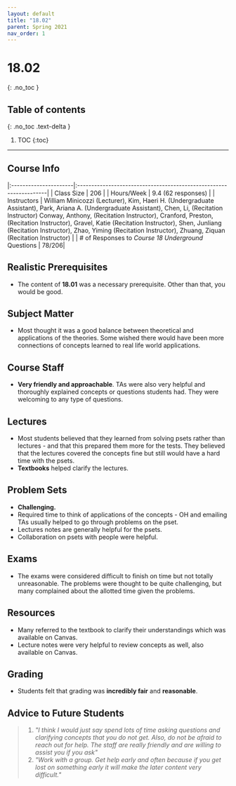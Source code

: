 ```yaml
---
layout: default
title: "18.02"
parent: Spring 2021
nav_order: 1
---
```


# 18.02

{: .no_toc }

## Table of contents

{: .no_toc .text-delta }

1. TOC
   {:toc}

---

## Course Info

|:----------------------|:-------------------------------------------------------------------|
| Class Size | 206 |
| Hours/Week | 9.4 (62 responses) |
| Instructors | William Minicozzi (Lecturer), Kim, Haeri H. (Undergraduate Assistant), Park, Ariana A. (Undergraduate Assistant), Chen, Li, (Recitation Instructor)
Conway, Anthony, (Recitation Instructor), Cranford, Preston, (Recitation Instructor), Gravel, Katie (Recitation Instructor), Shen, Junliang (Recitation Instructor), Zhao, Yiming (Recitation Instructor), Zhuang, Ziquan (Recitation Instructor) |
| # of Responses to _Course 18 Underground_ Questions | 78/206|

## Realistic Prerequisites

- The content of **18.01** was a necessary prerequisite. Other than that, you would be good.

## Subject Matter

- Most thought it was a good balance between theoretical and applications of the theories. Some wished there would have been more connections of concepts learned to real life world applications.

## Course Staff

- **Very friendly and approachable**. TAs were also very helpful and thoroughly explained concepts or questions students had. They were welcoming to any type of questions.

## Lectures

- Most students believed that they learned from solving psets rather than lectures - and that this prepared them more for the tests. They believed that the lectures covered the concepts fine but still would have a hard time with the psets.
- **Textbooks** helped clarify the lectures.

## Problem Sets

- **Challenging.**
- Required time to think of applications of the concepts - OH and emailing TAs usually helped to go through problems on the pset.
- Lectures notes are generally helpful for the psets.
- Collaboration on psets with people were helpful.

## Exams

- The exams were considered difficult to finish on time but not totally unreasonable. The problems were thought to be quite challenging, but many complained about the allotted time given the problems.

## Resources

- Many referred to the textbook to clarify their understandings which was available on Canvas.
- Lecture notes were very helpful to review concepts as well, also available on Canvas.

## Grading

- Students felt that grading was **incredibly fair** and **reasonable**.

## Advice to Future Students

> 1. _"I think I would just say spend lots of time asking questions and clarifying concepts that you do not get. Also, do not be afraid to reach out for help. The staff are really friendly and are willing to assist you if you ask"_
> 2. _"Work with a group. Get help early and often because if you get lost on something early it will make the later content very difficult."_

<!-- ## Syllabus
Click [**here**](/assets/files/02_Syllabus_Spring2021.pdf) for a PDF of this course's syllabus. -->
